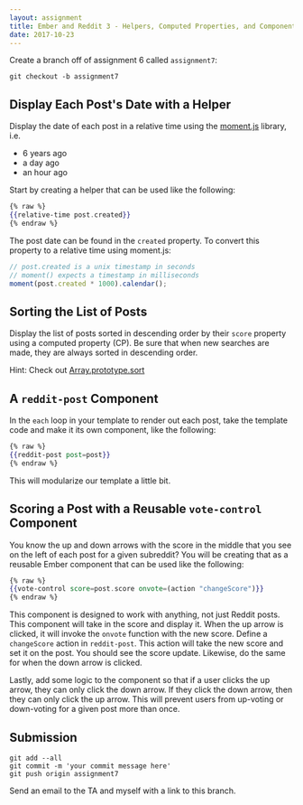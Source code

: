 ```yaml
---
layout: assignment
title: Ember and Reddit 3 - Helpers, Computed Properties, and Components
date: 2017-10-23
---
```


Create a branch off of assignment 6 called `assignment7`:

```
git checkout -b assignment7
```

## Display Each Post's Date with a Helper

Display the date of each post in a relative time using the [moment.js](https://momentjs.com/#relative-time) library, i.e.

* 6 years ago
* a day ago
* an hour ago

Start by creating a helper that can be used like the following:

```hbs
{% raw %}
{{relative-time post.created}}
{% endraw %}
```

The post date can be found in the `created` property. To convert this property to a relative time using moment.js:

```js
// post.created is a unix timestamp in seconds
// moment() expects a timestamp in milliseconds
moment(post.created * 1000).calendar();
```

## Sorting the List of Posts

Display the list of posts sorted in descending order by their `score` property using a computed property (CP). Be sure that when new searches are made, they are always sorted in descending order.

Hint: Check out [Array.prototype.sort](https://developer.mozilla.org/en-US/docs/Web/JavaScript/Reference/Global_Objects/Array/sort)

## A `reddit-post` Component

In the `each` loop in your template to render out each post, take the template code and make it its own component, like the following:

```hbs
{% raw %}
{{reddit-post post=post}}
{% endraw %}
```

This will modularize our template a little bit.

## Scoring a Post with a Reusable `vote-control` Component

You know the up and down arrows with the score in the middle that you see on the left of each post for a given subreddit? You will be creating that as a reusable Ember component that can be used like the following:

```hbs
{% raw %}
{{vote-control score=post.score onvote=(action "changeScore")}}
{% endraw %}
```

This component is designed to work with anything, not just Reddit posts. This component will take in the score and display it. When the up arrow is clicked, it will invoke the `onvote` function with the new score. Define a `changeScore` action in `reddit-post`. This action will take the new score and set it on the post. You should see the score update. Likewise, do the same for when the down arrow is clicked.

Lastly, add some logic to the component so that if a user clicks the up arrow, they can only click the down arrow. If they click the down arrow, then they can only click the up arrow. This will prevent users from up-voting or down-voting for a given post more than once.

## Submission

```
git add --all
git commit -m 'your commit message here'
git push origin assignment7
```

Send an email to the TA and myself with a link to this branch.
